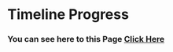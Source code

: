 # Timeline Progress

### You can see here to this Page  [Click Here]( https://subratgoogle.github.io/Timeline-Progress/.) 
